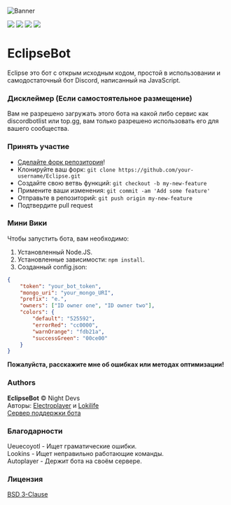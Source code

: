 ![Banner](https://cdn.discordapp.com/attachments/770009538543747084/789787031839965194/banner2.png)
<p align="center">

<a href="https://discord.gg/PHuvYMrvdr"><img src="https://img.shields.io/discord/769184583123730432?color=7289da&logo=discord&logoColor=white"></a>
<img src="https://img.shields.io/badge/made%20by-NightDevs-blue.svg" >
<img src="https://img.shields.io/github/stars/Lokilife/Eclipse.svg?style=flat">
<img src="https://img.shields.io/github/languages/top/Lokilife/Eclipse.svg">
</p>

# EclipseBot
Eclipse это бот с открым исходным кодом, простой в использовании и самодостаточный бот Discord, написанный на JavaScript.

### Дисклеймер (Если самостоятельное размещение)
Вам не разрешено загружать этого бота на какой либо сервис как discordbotlist или top.gg, вам только разрешено использовать его для вашего сообщества.


### Принять участие
- [Сделайте форк репозитория](https://github.com/Lokilife/Eclipse/fork)!
- Клонируйте ваш форк: `git clone https://github.com/your-username/Eclipse.git`
- Создайте свою ветвь функций: `git checkout -b my-new-feature`
- Примените ваши изменения: `git commit -am 'Add some feature'`
- Отправьте в репозиторий: `git push origin my-new-feature`
- Подтвердите pull request

### Мини Вики

Чтобы запустить бота, вам необходимо:
1. Установленный Node.JS.
2. Установленные зависимости: `npm install`.
3. Созданный config.json:
```json
{
    "token": "your_bot_token",
    "mongo_uri": "your_mongo_URI",
    "prefix": "e.",
    "owners": ["ID owner one", "ID owner two"],
    "colors": {
        "default": "525592",
        "errorRed": "cc0000",
        "warnOrange": "fdb21a",
        "successGreen": "00ce00"
    }
}
```

**Пожалуйста, расскажите мне об ошибках или методах оптимизации!**

### Authors
**EclipseBot** © Night Devs<br>
Авторы: [Electroplayer](https://github.com/Elektroplayer) и [Lokilife](https://github.com/Lokilife)<br>
[Сервер поддержки бота](https://discord.gg/PHuvYMrvdr)

### Благодарности
Ueuecoyotl - Ищет граматические ошибки.<br>
Lookins - Ищет неправильно работающие команды.<br>
Autoplayer - Держит бота на своём сервере.<br>

### Лицензия
[BSD 3-Clause](./LICENSE)
